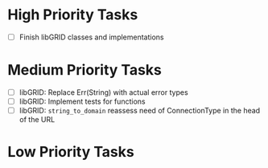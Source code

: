 # High Priority Tasks
 - [ ] Finish libGRID classes and implementations

# Medium Priority Tasks
 - [ ] libGRID: Replace Err(String) with actual error types
 - [ ] libGRID: Implement tests for functions
 - [ ] libGRID: `string_to_domain` reassess need of ConnectionType in the head of the URL 

# Low Priority Tasks